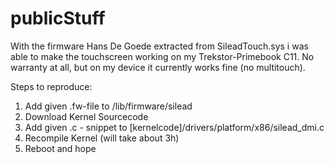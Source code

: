 # publicStuff

With the firmware Hans De Goede extracted from SileadTouch.sys i was able to make the touchscreen 
working on my Trekstor-Primebook C11. 
No warranty at all, but on my device it currently works fine (no multitouch).

Steps to reproduce:
1. Add given .fw-file to /lib/firmware/silead
2. Download Kernel Sourcecode
3. Add given .c - snippet to [kernelcode]/drivers/platform/x86/silead_dmi.c
4. Recompile Kernel (will take about 3h)
5. Reboot and hope